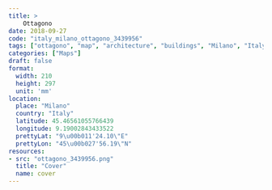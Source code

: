 ```yaml
---
title: > 
    Ottagono
date: 2018-09-27
code: "italy_milano_ottagono_3439956"
tags: ["ottagono", "map", "architecture", "buildings", "Milano", "Italy"]
categories: ["Maps"]
draft: false
format:
  width: 210
  height: 297
  unit: 'mm'
location:
  place: "Milano"
  country: "Italy"
  latitude: 45.46561055766439
  longitude: 9.19002843433522
  prettyLat: "9\u00b011'24.10\"E"
  prettyLon: "45\u00b027'56.19\"N"
resources:
- src: "ottagono_3439956.png"
  title: "Cover"
  name: cover
---
```

